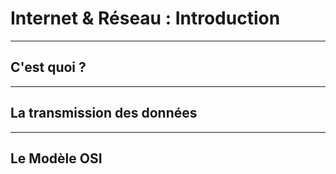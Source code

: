 # Internet & Réseau : Introduction



---



## C'est quoi ?



***



## La transmission des données


***


## Le Modèle OSI
